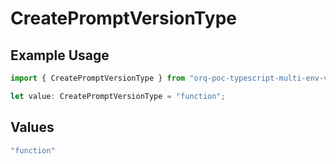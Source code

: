 # CreatePromptVersionType

## Example Usage

```typescript
import { CreatePromptVersionType } from "orq-poc-typescript-multi-env-version/models/operations";

let value: CreatePromptVersionType = "function";
```

## Values

```typescript
"function"
```